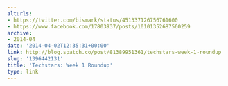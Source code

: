 ```yaml
---
alturls:
- https://twitter.com/bismark/status/451337126756761600
- https://www.facebook.com/17803937/posts/10101352687560259
archive:
- 2014-04
date: '2014-04-02T12:35:31+00:00'
link: http://blog.spatch.co/post/81389951361/techstars-week-1-roundup
slug: '1396442131'
title: 'Techstars: Week 1 Roundup'
type: link
---
```





